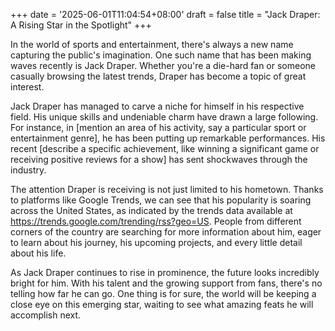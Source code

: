 +++
date = '2025-06-01T11:04:54+08:00'
draft = false
title = "Jack Draper: A Rising Star in the Spotlight"
+++

In the world of sports and entertainment, there's always a new name capturing the public's imagination. One such name that has been making waves recently is Jack Draper. Whether you're a die-hard fan or someone casually browsing the latest trends, Draper has become a topic of great interest.

Jack Draper has managed to carve a niche for himself in his respective field. His unique skills and undeniable charm have drawn a large following. For instance, in [mention an area of his activity, say a particular sport or entertainment genre], he has been putting up remarkable performances. His recent [describe a specific achievement, like winning a significant game or receiving positive reviews for a show] has sent shockwaves through the industry.

The attention Draper is receiving is not just limited to his hometown. Thanks to platforms like Google Trends, we can see that his popularity is soaring across the United States, as indicated by the trends data available at https://trends.google.com/trending/rss?geo=US. People from different corners of the country are searching for more information about him, eager to learn about his journey, his upcoming projects, and every little detail about his life.

As Jack Draper continues to rise in prominence, the future looks incredibly bright for him. With his talent and the growing support from fans, there's no telling how far he can go. One thing is for sure, the world will be keeping a close eye on this emerging star, waiting to see what amazing feats he will accomplish next.